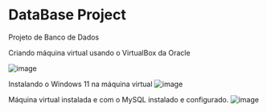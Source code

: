 # DataBase Project
Projeto de Banco de Dados

Criando máquina virtual usando o VirtualBox da Oracle

![image](https://github.com/user-attachments/assets/e77f7126-68cc-4b8d-a60d-d9d245fe2192)

Instalando o Windows 11 na máquina virtual 
![image](https://github.com/user-attachments/assets/9e7713d6-bcaa-4cac-bb5f-2188cb1ff15c)

Máquina virtual instalada e com o MySQL instalado e configurado.
![image](https://github.com/user-attachments/assets/7b69160f-fd6a-4bb1-8885-6e2eca0cd186)
